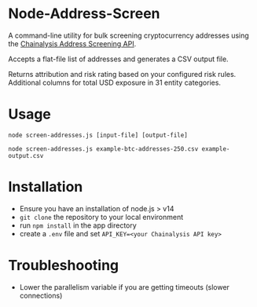 # Node-Address-Screen
A command-line utility for bulk screening cryptocurrency addresses using the [Chainalysis Address Screening API](https://docs.chainalysis.com/api/address-screening/).

Accepts a flat-file list of addresses and generates a CSV output file.

Returns attribution and risk rating based on your configured risk rules.  Additional columns for total USD exposure in 31 entity categories.

# Usage
```
node screen-addresses.js [input-file] [output-file]
```

```
node screen-addresses.js example-btc-addresses-250.csv example-output.csv
```


# Installation

* Ensure you have an installation of node.js > v14
* `git clone` the repository to your local environment
* run `npm install` in the app directory
* create a `.env` file and set `API_KEY=<your Chainalysis API key>`

# Troubleshooting

* Lower the parallelism variable if you are getting timeouts (slower connections)